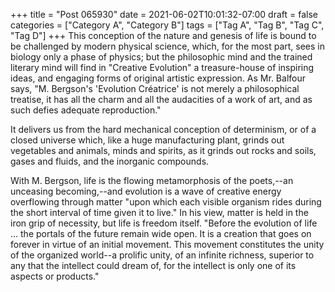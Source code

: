 +++
title = "Post 065930"
date = 2021-06-02T10:01:32-07:00
draft = false
categories = ["Category A", "Category B"]
tags = ["Tag A", "Tag B", "Tag C", "Tag D"]
+++
This conception of the nature and genesis of life is bound to be challenged by modern physical science, which, for the most part, sees in biology only a phase of physics; but the philosophic mind and the trained literary mind will find in "Creative Evolution" a treasure-house of inspiring ideas, and engaging forms of original artistic expression. As Mr. Balfour says, "M. Bergson's 'Evolution Créatrice' is not merely a philosophical treatise, it has all the charm and all the audacities of a work of art, and as such defies adequate reproduction."

It delivers us from the hard mechanical conception of determinism, or of a closed universe which, like a huge manufacturing plant, grinds out vegetables and animals, minds and spirits, as it grinds out rocks and soils, gases and fluids, and the inorganic compounds.

With M. Bergson, life is the flowing metamorphosis of the poets,--an unceasing becoming,--and evolution is a wave of creative energy overflowing through matter "upon which each visible organism rides during the short interval of time given it to live." In his view, matter is held in the iron grip of necessity, but life is freedom itself. "Before the evolution of life ... the portals of the future remain wide open. It is a creation that goes on forever in virtue of an initial movement. This movement constitutes the unity of the organized world--a prolific unity, of an infinite richness, superior to any that the intellect could dream of, for the intellect is only one of its aspects or products."
